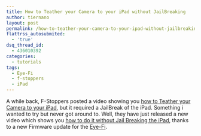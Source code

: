 ```yaml
---
title: How to Teather your Camera to your iPad without JailBreaking
author: tiernano
layout: post
permalink: /how-to-teather-your-camera-to-your-ipad-without-jailbreaking/
flattrss_autosubmited:
  - 'true'
dsq_thread_id:
  - 436010392
categories:
  - tutorials
tags:
  - Eye-Fi
  - f-stoppers
  - iPad
---
```

A while back, F-Stoppers posted a video showing you [how to Teather your Camera to your iPad][1], but it required a JailBreak of the iPad. Something i wanted to try but never got around to. Well, they have just released a new video which shows you [how to do it without Jail Breaking the iPad][2], thanks to a new Firmware update for the [Eye-Fi][3].

 [1]: http://fstoppers.com/ipad
 [2]: fstoppers.com/how-to-tether-your-camera-to-an-ipad-without-jailbreaking
 [3]: http://www.amazon.com/s?ie=UTF8&x=0&ref_=nb_sb_noss&y=0&field-keywords=eye-fi&url=search-alias%3Daps&_encoding=UTF8&tag=lotassmartmann00&linkCode=ur2&camp=1789&creative=390957